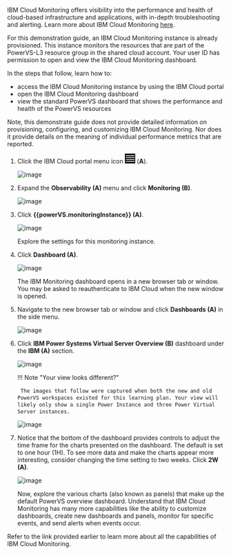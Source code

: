 IBM Cloud Monitoring offers visibility into the performance and health of cloud-based infrastructure and applications, with in-depth troubleshooting and alerting. Learn more about IBM Cloud Monitoring <a href="https://cloud.ibm.com/docs/monitoring?topic=monitoring-getting-started" target="_blank">here</a>.

For this demonstration guide, an IBM Cloud Monitoring instance is already provisioned. This instance monitors the resources that are part of the PowerVS-L3 resource group in the shared cloud account. Your user ID has permission to open and view the IBM Cloud Monitoring dashboard. 

In the steps that follow, learn how to:

- access the IBM Cloud Monitoring instance by using the IBM Cloud portal
- open the IBM Cloud Monitoring dashboard
- view the standard PowerVS dashboard that shows the performance and health of the PowerVS resources

Note, this demonstrate guide does not provide detailed information on provisioning, configuring, and customizing IBM Cloud Monitoring. Nor does it provide details on the meaning of individual performance metrics that are reported.

1. Click the IBM Cloud portal menu icon ![](_attachments/hamburgerIcon.png) (**A**).

    ![image](https://github.com/user-attachments/assets/3891d36e-6b9d-4651-8397-f9ef29b0cd51)

2. Expand the **Observability (A)** menu and click **Monitoring (B)**.   

    ![image](https://github.com/user-attachments/assets/0eeea732-65aa-4ac6-8970-26f47115ed52)

4. Click **{{powerVS.monitoringInstance}} (A)**.

    ![image](https://github.com/user-attachments/assets/df0619f4-5265-4cbf-adec-f59a4e0c634d)

    Explore the settings for this monitoring instance.

5. Click **Dashboard (A)**.

    ![image](https://github.com/user-attachments/assets/44a81d83-850c-4f04-b5db-b68835756aa3)

    The IBM Monitoring dashboard opens in a new browser tab or window. You may be asked to reauthenticate to IBM Cloud when the new window is opened.

6. Navigate to the new browser tab or window and click **Dashboards (A)** in the side menu.

    ![image](https://github.com/user-attachments/assets/6aeb7fa1-c6a8-4c42-ae73-6c00cc7ad788)

7. Click **IBM Power Systems Virtual Server Overview (B)** dashboard under the **IBM (A)** section.

    ![image](https://github.com/user-attachments/assets/f9be3070-190c-4ab8-a4fb-9a84cf48e1c0)

    !!! Note "Your view looks different?"

        The images that follow were captured when both the new and old PowerVS workspaces existed for this learning plan. Your view will likely only show a single Power Instance and three Power Virtual Server instances.

    ![image](https://github.com/user-attachments/assets/c79b473f-07c1-414e-8fd4-34d505adc0fc)

8. Notice that the bottom of the dashboard provides controls to adjust the time frame for the charts presented on the dashboard. The default is set to one hour (1H). To see more data and make the charts appear more interesting, consider changing the time setting to two weeks. Click **2W (A)**.

    ![image](https://github.com/user-attachments/assets/de6742e5-97f8-41cb-8d47-51b51f2e8189)

    Now, explore the various charts (also known as panels) that make up the default PowerVS overview dashboard. Understand that IBM Cloud Monitoring has many more capabilities like the ability to customize dashboards, create new dashboards and panels, monitor for specific events, and send alerts when events occur.

Refer to the link provided earlier to learn more about all the capabilities of IBM Cloud Monitoring.

